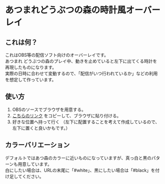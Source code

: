 # あつまれどうぶつの森の時計風オーバーレイ

## これは何？
これはOBS等の配信ソフト向けのオーバーレイです。  
あつまれ どうぶつの森のプレイ中、動きを止めていると左下に出てくる時計を再現したものになります。  
実際の日時に合わせて変動するので、「配信がいつ行われているか」などの利用を想定して作っています。  

## 使い方
1. OBSのソースでブラウザを用意する。
2. [こちらのリンク](https://ririo08.github.io/Atsumori-clock-Overlay/clock) をコピーして、ブラウザに貼り付ける。
3. 好きな位置へ持って行く
  （左下に配置することを考えて作成しているので、左下に置くと良いかもです。）

## カラーバリエーション
デフォルトではあつ森のカラーに近いものになっていますが、真っ白と黒のパターンも用意しています。  
白にしたい場合は、URLの末尾に「#white」、黒にしたい場合は「#black」を付け足してください。